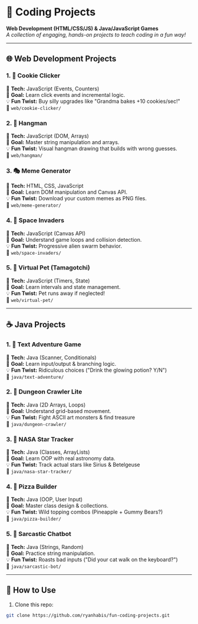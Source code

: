 # 🚀 Coding Projects  
**Web Development (HTML/CSS/JS) & Java/JavaScript Games**  
*A collection of engaging, hands-on projects to teach coding in a fun way!*  

---

## 🌐 **Web Development Projects**  

### 1. 🍪 **Cookie Clicker**  
📌 **Tech:** JavaScript (Events, Counters)  
🎯 **Goal:** Learn click events and incremental logic.  
💡 **Fun Twist:** Buy silly upgrades like "Grandma bakes +10 cookies/sec!"  
📂 `web/cookie-clicker/`  

### 2. 🎯 **Hangman**  
📌 **Tech:** JavaScript (DOM, Arrays)  
🎯 **Goal:** Master string manipulation and arrays.  
💡 **Fun Twist:** Visual hangman drawing that builds with wrong guesses.  
📂 `web/hangman/`  

### 3. 🎭 **Meme Generator**  
📌 **Tech:** HTML, CSS, JavaScript  
🎯 **Goal:** Learn DOM manipulation and Canvas API.  
💡 **Fun Twist:** Download your custom memes as PNG files.  
📂 `web/meme-generator/`  

### 4. 👾 **Space Invaders**  
📌 **Tech:** JavaScript (Canvas API)  
🎯 **Goal:** Understand game loops and collision detection.  
💡 **Fun Twist:** Progressive alien swarm behavior.  
📂 `web/space-invaders/`  

### 5. 🐾 **Virtual Pet (Tamagotchi)**  
📌 **Tech:** JavaScript (Timers, State)  
🎯 **Goal:** Learn intervals and state management.  
💡 **Fun Twist:** Pet runs away if neglected!  
📂 `web/virtual-pet/`  

---

## ☕ **Java Projects**  

### 1. 🏰 **Text Adventure Game**  
📌 **Tech:** Java (Scanner, Conditionals)  
🎯 **Goal:** Learn input/output & branching logic.  
💡 **Fun Twist:** Ridiculous choices ("Drink the glowing potion? Y/N")  
📂 `java/text-adventure/`  

### 2. 🎲 **Dungeon Crawler Lite**  
📌 **Tech:** Java (2D Arrays, Loops)  
🎯 **Goal:** Understand grid-based movement.  
💡 **Fun Twist:** Fight ASCII art monsters & find treasure  
📂 `java/dungeon-crawler/`  

### 3. 🌌 **NASA Star Tracker**  
📌 **Tech:** Java (Classes, ArrayLists)  
🎯 **Goal:** Learn OOP with real astronomy data.  
💡 **Fun Twist:** Track actual stars like Sirius & Betelgeuse  
📂 `java/nasa-star-tracker/`  

### 4. 🍕 **Pizza Builder**  
📌 **Tech:** Java (OOP, User Input)  
🎯 **Goal:** Master class design & collections.  
💡 **Fun Twist:** Wild topping combos (Pineapple + Gummy Bears?)  
📂 `java/pizza-builder/`  

### 5. 🤖 **Sarcastic Chatbot**  
📌 **Tech:** Java (Strings, Random)  
🎯 **Goal:** Practice string manipulation.  
💡 **Fun Twist:** Roasts bad inputs ("Did your cat walk on the keyboard?")  
📂 `java/sarcastic-bot/`  

---

## 🎯 **How to Use**  
1. Clone this repo:  
```bash
git clone https://github.com/ryanhabis/fun-coding-projects.git